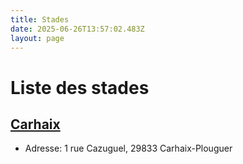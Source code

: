 ```yaml
---
title: Stades
date: 2025-06-26T13:57:02.483Z
layout: page
---
```


# Liste des stades


## [Carhaix](/stades/Carhaix/)
- Adresse: 1 rue Cazuguel, 29833 Carhaix-Plouguer


